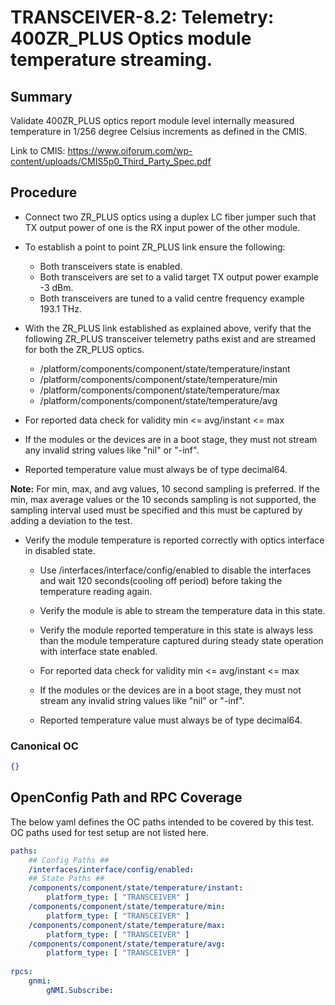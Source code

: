 # TRANSCEIVER-8.2: Telemetry: 400ZR_PLUS Optics module temperature streaming.

## Summary

Validate 400ZR_PLUS optics report module level internally measured temperature
in 1/256 degree Celsius increments as defined in the CMIS.

Link to CMIS:
https://www.oiforum.com/wp-content/uploads/CMIS5p0_Third_Party_Spec.pdf

## Procedure

*   Connect two ZR_PLUS optics using a duplex LC fiber jumper such that TX
    output power of one is the RX input power of the other module.
*   To establish a point to point ZR_PLUS link ensure the following:
      * Both transceivers state is enabled.
      * Both transceivers are set to a valid target TX output power
        example -3 dBm.
      * Both transceivers are tuned to a valid centre frequency
        example 193.1 THz.
*   With the ZR_PLUS link established as explained above, verify that the
    following ZR_PLUS transceiver telemetry paths exist and are streamed for both
    the ZR_PLUS optics.
    *   /platform/components/component/state/temperature/instant
    *   /platform/components/component/state/temperature/min
    *   /platform/components/component/state/temperature/max
    *   /platform/components/component/state/temperature/avg
*   For reported data check for validity min <= avg/instant <= max

*   If the modules or the devices are in a boot stage, they must not stream
    any invalid string values like "nil" or "-inf".
*   Reported temperature value must always be of type decimal64.


**Note:** For min, max, and avg values, 10 second sampling is preferred. If the
          min, max average values or the 10 seconds sampling is not supported,
          the sampling interval used must be specified and this must be
          captured by adding a deviation to the test.


*   Verify the module temperature is reported correctly with optics interface
    in disabled state.

    *   Use /interfaces/interface/config/enabled to disable the interfaces and
        wait 120 seconds(cooling off period) before taking the temperature
        reading again.
    *   Verify the module is able to stream the temperature data in this state.
    *   Verify the module reported temperature in this state is always less
        than the module temperature captured during steady state operation with
        interface state enabled.
    *   For reported data check for validity min <= avg/instant <= max
    
    *   If the modules or the devices are in a boot stage, they must not stream
        any invalid string values like "nil" or "-inf".
    *   Reported temperature value must always be of type decimal64. 

### Canonical OC
```json
{}
```

## OpenConfig Path and RPC Coverage

The below yaml defines the OC paths intended to be covered by this test.  OC paths used for test setup are not listed here.

```yaml
paths:
    ## Config Paths ##
    /interfaces/interface/config/enabled:
    ## State Paths ##
    /components/component/state/temperature/instant:
        platform_type: [ "TRANSCEIVER" ]
    /components/component/state/temperature/min:
        platform_type: [ "TRANSCEIVER" ]
    /components/component/state/temperature/max:
        platform_type: [ "TRANSCEIVER" ]
    /components/component/state/temperature/avg:
        platform_type: [ "TRANSCEIVER" ]
    
rpcs:
    gnmi:
        gNMI.Subscribe:
```

